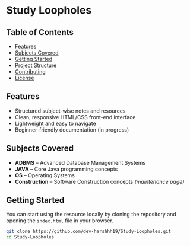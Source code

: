# Study Loopholes

## Table of Contents

- [Features](#features)
- [Subjects Covered](#subjects-covered)
- [Getting Started](#getting-started)
- [Project Structure](#project-structure)
- [Contributing](#contributing)
- [License](#license)

## Features

- Structured subject-wise notes and resources
- Clean, responsive HTML/CSS front-end interface
- Lightweight and easy to navigate
- Beginner-friendly documentation (in progress)

## Subjects Covered

- **ADBMS** – Advanced Database Management Systems
- **JAVA** – Core Java programming concepts
- **OS** – Operating Systems
- **Construction** – Software Construction concepts *(maintenance page)*

## Getting Started

You can start using the resource locally by cloning the repository and opening the `index.html` file in your browser.

```bash
git clone https://github.com/dev-harshhh19/Study-Loopholes.git
cd Study-Loopholes
